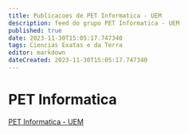 ```yaml
---
title: Publicacoes de PET Informatica - UEM 
description: feed do grupo PET Informatica - UEM
published: true
date: 2023-11-30T15:05:17.747340
tags: Ciencias Exatas e da Terra
editor: markdown
dateCreated: 2023-11-30T15:05:17.747340
---
```


# PET Informatica
[PET Informatica - UEM](/grupo/248PETInformaticaUEM)